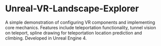 # Unreal-VR-Landscape-Explorer

A simple demonstration of configuring VR components and implementing core mechanics. Features include teleportation functionality, tunnel vision on teleport, spline drawing for teleportation location prediction and climbing. Developed in Unreal Engine 4.
